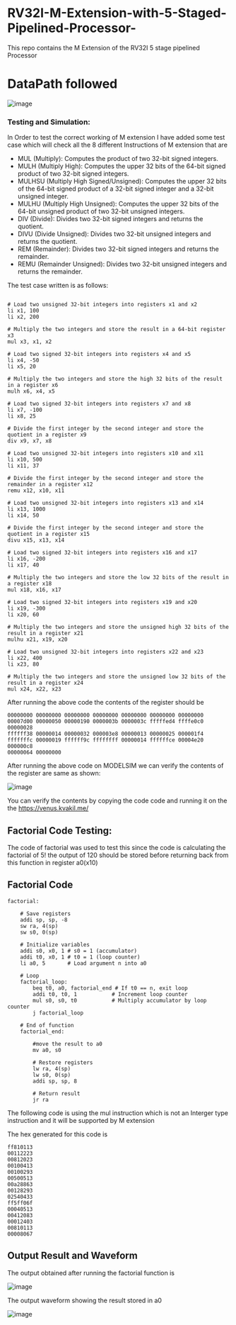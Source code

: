 # RV32I-M-Extension-with-5-Staged-Pipelined-Processor-
This repo contains the M Extension of the RV32I 5 stage pipelined Processor 

# **DataPath followed**

 ![image](https://user-images.githubusercontent.com/104595329/235644200-67e40eca-e6f1-48f5-b0ee-ef27077dd0df.png)


### **Testing and Simulation:**
In Order to test the correct working of M extension I have added some test case which will check all the 8 different Instructions of M extension  that are

- MUL (Multiply): Computes the product of two 32-bit signed integers.
- MULH (Multiply High): Computes the upper 32 bits of the 64-bit signed product of two 32-bit signed integers.
- MULHSU (Multiply High Signed/Unsigned): Computes the upper 32 bits of the 64-bit signed product of a 32-bit signed integer and a 32-bit unsigned integer.
- MULHU (Multiply High Unsigned): Computes the upper 32 bits of the 64-bit unsigned product of two 32-bit unsigned integers.
- DIV (Divide): Divides two 32-bit signed integers and returns the quotient.
- DIVU (Divide Unsigned): Divides two 32-bit unsigned integers and returns the quotient.
- REM (Remainder): Divides two 32-bit signed integers and returns the remainder.
- REMU (Remainder Unsigned): Divides two 32-bit unsigned integers and returns the remainder.

The test case written is as follows:
```

# Load two unsigned 32-bit integers into registers x1 and x2
li x1, 100
li x2, 200

# Multiply the two integers and store the result in a 64-bit register x3
mul x3, x1, x2

# Load two signed 32-bit integers into registers x4 and x5
li x4, -50
li x5, 20

# Multiply the two integers and store the high 32 bits of the result in a register x6
mulh x6, x4, x5

# Load two signed 32-bit integers into registers x7 and x8
li x7, -100
li x8, 25

# Divide the first integer by the second integer and store the quotient in a register x9
div x9, x7, x8

# Load two unsigned 32-bit integers into registers x10 and x11
li x10, 500
li x11, 37

# Divide the first integer by the second integer and store the remainder in a register x12
remu x12, x10, x11

# Load two unsigned 32-bit integers into registers x13 and x14
li x13, 1000
li x14, 50

# Divide the first integer by the second integer and store the quotient in a register x15
divu x15, x13, x14

# Load two signed 32-bit integers into registers x16 and x17
li x16, -200
li x17, 40

# Multiply the two integers and store the low 32 bits of the result in a register x18
mul x18, x16, x17

# Load two signed 32-bit integers into registers x19 and x20
li x19, -300
li x20, 60

# Multiply the two integers and store the unsigned high 32 bits of the result in a register x21
mulhu x21, x19, x20

# Load two unsigned 32-bit integers into registers x22 and x23
li x22, 400
li x23, 80

# Multiply the two integers and store the unsigned low 32 bits of the result in a register x24
mul x24, x22, x23
```

After running the above code the contents of the register should be 

```
00000000 00000000 00000000 00000000 00000000 00000000 00000000 00007d00 00000050 00000190 0000003b 0000003c fffffed4 ffffe0c0 00000028
ffffff38 00000014 00000032 000003e8 00000013 00000025 000001f4 fffffffc 00000019 ffffff9c ffffffff 00000014 ffffffce 00004e20 000000c8
00000064 00000000
```

After running the above code on MODELSIM we can verify the contents of the register are same as shown:

 ![image](https://user-images.githubusercontent.com/104595329/235796124-542aba51-6dad-4729-b975-0e605564a68e.png)

You can verify the contents by copying the code code and running it on the the https://venus.kvakil.me/

## Factorial Code Testing:

The code of factorial was used to test this since the code is calculating the factorial of 5! the output of 120 should be stored before returning back from this function in register a0(x10) 


## **Factorial Code**

```
factorial:

    # Save registers
    addi sp, sp, -8
    sw ra, 4(sp)
    sw s0, 0(sp)

    # Initialize variables
    addi s0, x0, 1 # s0 = 1 (accumulator)
    addi t0, x0, 1 # t0 = 1 (loop counter)
    li a0, 5       # Load argument n into a0

    # Loop
    factorial_loop:
        beq t0, a0, factorial_end # If t0 == n, exit loop
        addi t0, t0, 1           # Increment loop counter
        mul s0, s0, t0           # Multiply accumulator by loop counter
        j factorial_loop

    # End of function
    factorial_end:
        
        #move the result to a0
        mv a0, s0 

        # Restore registers
        lw ra, 4(sp)
        lw s0, 0(sp)
        addi sp, sp, 8
        
        # Return result
        jr ra

```
The following code is using the mul instruction which is not an Interger type instruction and it will be supported by M extension

The hex generated for this code is 

```
ff810113
00112223
00812023
00100413
00100293
00500513
00a28863
00128293
02540433
ff5ff06f
00040513
00412083
00012403
00810113
00008067
```
## Output Result and Waveform
The output obtained after running the factorial function  is 


 ![image](https://user-images.githubusercontent.com/104595329/235783797-2a17f9f7-e17a-4ecc-bdce-cc7275f3ff23.png)
 
 The output waveform showing the result stored in a0
 
 ![image](https://user-images.githubusercontent.com/104595329/235786860-62545096-cd48-4e5e-a742-5d60659682b5.png)



